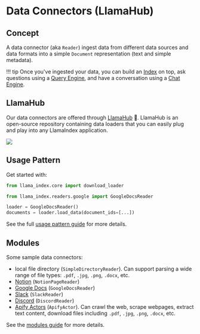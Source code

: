 # Data Connectors (LlamaHub)

## Concept

A data connector (aka `Reader`) ingest data from different data sources and data formats into a simple `Document` representation (text and simple metadata).

!!! tip
    Once you've ingested your data, you can build an [Index](../../indexing/index.md) on top, ask questions using a [Query Engine](../../deploying/query_engine/index.md), and have a conversation using a [Chat Engine](../../deploying/chat_engines/index.md).

## LlamaHub

Our data connectors are offered through [LlamaHub](https://llamahub.ai/) 🦙.
LlamaHub is an open-source repository containing data loaders that you can easily plug and play into any LlamaIndex application.

![](../../../_static/data_connectors/llamahub.png)

## Usage Pattern

Get started with:

```python
from llama_index.core import download_loader

from llama_index.readers.google import GoogleDocsReader

loader = GoogleDocsReader()
documents = loader.load_data(document_ids=[...])
```

See the full [usage pattern guide](./usage_pattern.md) for more details.

## Modules

Some sample data connectors:

- local file directory (`SimpleDirectoryReader`). Can support parsing a wide range of file types: `.pdf`, `.jpg`, `.png`, `.docx`, etc.
- [Notion](https://developers.notion.com/) (`NotionPageReader`)
- [Google Docs](https://developers.google.com/docs/api) (`GoogleDocsReader`)
- [Slack](https://api.slack.com/) (`SlackReader`)
- [Discord](https://discord.com/developers/docs/intro) (`DiscordReader`)
- [Apify Actors](https://llamahub.ai/l/readers/llama-index-readers-apify) (`ApifyActor`). Can crawl the web, scrape webpages, extract text content, download files including `.pdf`, `.jpg`, `.png`, `.docx`, etc.

See the [modules guide](./modules.md) for more details.
